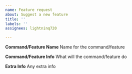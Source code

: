 ```yaml
---
name: Feature request
about: Suggest a new feature
title: ''
labels: ''
assignees: lightninq720

---
```


**Command/Feature Name**
Name for the command/feature

**Command/Feature Info**
What will the command/feature do

**Extra Info**
Any extra info
